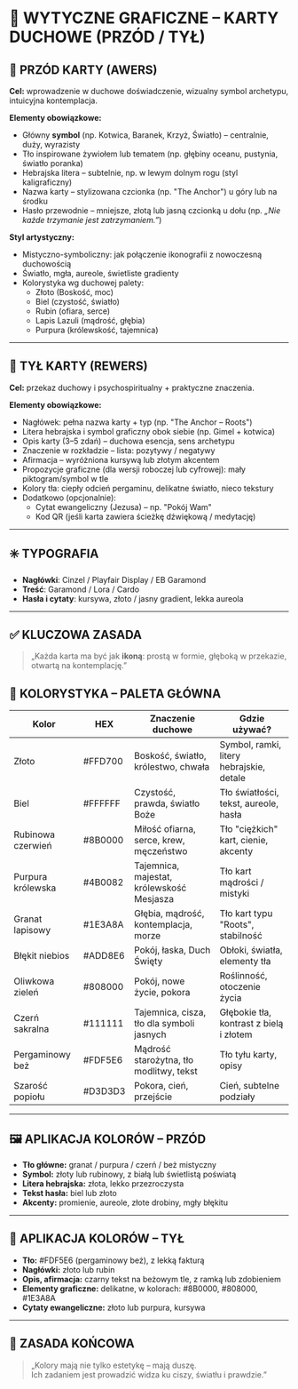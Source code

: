 # 📍 WYTYCZNE GRAFICZNE – KARTY DUCHOWE (PRZÓD / TYŁ)

## 🔹 PRZÓD KARTY (AWERS)

**Cel:** wprowadzenie w duchowe doświadczenie, wizualny symbol archetypu, intuicyjna kontemplacja.

**Elementy obowiązkowe:**
- Główny **symbol** (np. Kotwica, Baranek, Krzyż, Światło) – centralnie, duży, wyrazisty
- Tło inspirowane żywiołem lub tematem (np. głębiny oceanu, pustynia, światło poranka)
- Hebrajska litera – subtelnie, np. w lewym dolnym rogu (styl kaligraficzny)
- Nazwa karty – stylizowana czcionka (np. "The Anchor") u góry lub na środku
- Hasło przewodnie – mniejsze, złotą lub jasną czcionką u dołu (np. *„Nie każde trzymanie jest zatrzymaniem.”*)

**Styl artystyczny:**
- Mistyczno-symboliczny: jak połączenie ikonografii z nowoczesną duchowością
- Światło, mgła, aureole, świetliste gradienty
- Kolorystyka wg duchowej palety:
  - Złoto (Boskość, moc)
  - Biel (czystość, światło)
  - Rubin (ofiara, serce)
  - Lapis Lazuli (mądrość, głębia)
  - Purpura (królewskość, tajemnica)

---

## 🔸 TYŁ KARTY (REWERS)

**Cel:** przekaz duchowy i psychospiritualny + praktyczne znaczenia.

**Elementy obowiązkowe:**
- Nagłówek: pełna nazwa karty + typ (np. "The Anchor – Roots")
- Litera hebrajska i symbol graficzny obok siebie (np. Gimel + kotwica)
- Opis karty (3–5 zdań) – duchowa esencja, sens archetypu
- Znaczenie w rozkładzie – lista: pozytywy / negatywy
- Afirmacja – wyróżniona kursywą lub złotym akcentem
- Propozycje graficzne (dla wersji roboczej lub cyfrowej): mały piktogram/symbol w tle
- Kolory tła: ciepły odcień pergaminu, delikatne światło, nieco tekstury
- Dodatkowo (opcjonalnie):
  - Cytat ewangeliczny (Jezusa) – np. "Pokój Wam"
  - Kod QR (jeśli karta zawiera ścieżkę dźwiękową / medytację)

---

## ✳️ TYPOGRAFIA

- **Nagłówki**: Cinzel / Playfair Display / EB Garamond
- **Treść**: Garamond / Lora / Cardo
- **Hasła i cytaty**: kursywa, złoto / jasny gradient, lekka aureola

---

## ✅ KLUCZOWA ZASADA

> „Każda karta ma być jak **ikoną**: prostą w formie, głęboką w przekazie, otwartą na kontemplację.”

## 🎨 KOLORYSTYKA – PALETA GŁÓWNA

| Kolor            | HEX       | Znaczenie duchowe                              | Gdzie używać?                                |
|------------------|-----------|------------------------------------------------|----------------------------------------------|
| Złoto            | #FFD700   | Boskość, światło, królestwo, chwała            | Symbol, ramki, litery hebrajskie, detale     |
| Biel             | #FFFFFF   | Czystość, prawda, światło Boże                 | Tło światłości, tekst, aureole, hasła        |
| Rubinowa czerwień| #8B0000   | Miłość ofiarna, serce, krew, męczeństwo        | Tło "ciężkich" kart, cienie, akcenty         |
| Purpura królewska| #4B0082   | Tajemnica, majestat, królewskość Mesjasza      | Tło kart mądrości / mistyki                  |
| Granat lapisowy  | #1E3A8A   | Głębia, mądrość, kontemplacja, morze           | Tło kart typu "Roots", stabilność            |
| Błękit niebios   | #ADD8E6   | Pokój, łaska, Duch Święty                      | Obłoki, światła, elementy tła                |
| Oliwkowa zieleń  | #808000   | Pokój, nowe życie, pokora                      | Roślinność, otoczenie życia                  |
| Czerń sakralna   | #111111   | Tajemnica, cisza, tło dla symboli jasnych      | Głębokie tła, kontrast z bielą i złotem      |
| Pergaminowy beż  | #FDF5E6   | Mądrość starożytna, tło modlitwy, tekst        | Tło tyłu karty, opisy                        |
| Szarość popiołu  | #D3D3D3   | Pokora, cień, przejście                        | Cień, subtelne podziały                      |

---

## 🖼️ APLIKACJA KOLORÓW – PRZÓD

- **Tło główne:** granat / purpura / czerń / beż mistyczny
- **Symbol:** złoty lub rubinowy, z białą lub świetlistą poświatą
- **Litera hebrajska:** złota, lekko przezroczysta
- **Tekst hasła:** biel lub złoto
- **Akcenty:** promienie, aureole, złote drobiny, mgły błękitu

---

## 📜 APLIKACJA KOLORÓW – TYŁ

- **Tło:** #FDF5E6 (pergaminowy beż), z lekką fakturą
- **Nagłówki:** złoto lub rubin
- **Opis, afirmacja:** czarny tekst na beżowym tle, z ramką lub zdobieniem
- **Elementy graficzne:** delikatne, w kolorach: #8B0000, #808000, #1E3A8A
- **Cytaty ewangeliczne:** złoto lub purpura, kursywa

---

## 🌟 ZASADA KOŃCOWA

> „Kolory mają nie tylko estetykę – mają duszę.  
> Ich zadaniem jest prowadzić widza ku ciszy, światłu i prawdzie.”
